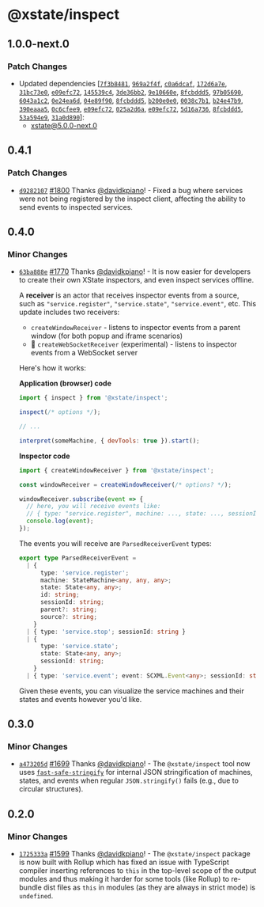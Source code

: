 # @xstate/inspect

## 1.0.0-next.0

### Patch Changes

- Updated dependencies [[`7f3b8481`](https://github.com/statelyai/xstate/commit/7f3b84816564d951b6b29afdd7075256f1f59501), [`969a2f4f`](https://github.com/statelyai/xstate/commit/969a2f4fc0bc9147b9a52da25306e5c13b97f159), [`c0a6dcaf`](https://github.com/statelyai/xstate/commit/c0a6dcafa1a11a5ff1660b57e0728675f155c292), [`172d6a7e`](https://github.com/statelyai/xstate/commit/172d6a7e1e4ab0fa73485f76c52675be8a1f3362), [`31bc73e0`](https://github.com/statelyai/xstate/commit/31bc73e05692f29301f5bb5cb4b87b90773e0ef2), [`e09efc72`](https://github.com/statelyai/xstate/commit/e09efc720f05246b692d0fdf17cf5d8ac0344ee6), [`145539c4`](https://github.com/statelyai/xstate/commit/145539c4cfe1bde5aac247792622428e44342dd6), [`3de36bb2`](https://github.com/statelyai/xstate/commit/3de36bb24e8f59f54d571bf587407b1b6a9856e0), [`9e10660e`](https://github.com/statelyai/xstate/commit/9e10660ec2f1e89cbb09a1094edb4f6b8a273a99), [`8fcbddd5`](https://github.com/statelyai/xstate/commit/8fcbddd51d66716ab1d326d934566a7664a4e175), [`97b05690`](https://github.com/statelyai/xstate/commit/97b05690cd8b30824eb176c813a145d3ef0d2a78), [`6043a1c2`](https://github.com/statelyai/xstate/commit/6043a1c28d21ff8cbabc420a6817a02a1a54fcc8), [`0e24ea6d`](https://github.com/statelyai/xstate/commit/0e24ea6d62a5c1a8b7e365f2252dc930d94997c4), [`04e89f90`](https://github.com/statelyai/xstate/commit/04e89f90f97fe25a45b5908c45f25a513f0fd70f), [`8fcbddd5`](https://github.com/statelyai/xstate/commit/8fcbddd51d66716ab1d326d934566a7664a4e175), [`b200e0e0`](https://github.com/statelyai/xstate/commit/b200e0e0b7123797086080b75abdfcf2fce45253), [`0038c7b1`](https://github.com/statelyai/xstate/commit/0038c7b1e2050fe7262849aab8fdff4a7ce7cf92), [`b24e47b9`](https://github.com/statelyai/xstate/commit/b24e47b9e7a59a5b0527d4386cea3af16c84ca7a), [`390eaaa5`](https://github.com/statelyai/xstate/commit/390eaaa523cb0dd243e39c6300e671606c1e45fc), [`0c6cfee9`](https://github.com/statelyai/xstate/commit/0c6cfee9a6d603aa1756e3a6d0f76d4da1486caf), [`e09efc72`](https://github.com/statelyai/xstate/commit/e09efc720f05246b692d0fdf17cf5d8ac0344ee6), [`025a2d6a`](https://github.com/statelyai/xstate/commit/025a2d6a295359a746bee6ffc2953ccc51a6aaad), [`e09efc72`](https://github.com/statelyai/xstate/commit/e09efc720f05246b692d0fdf17cf5d8ac0344ee6), [`5d16a736`](https://github.com/statelyai/xstate/commit/5d16a73651e97dd0228c5215cb2452a4d9951118), [`8fcbddd5`](https://github.com/statelyai/xstate/commit/8fcbddd51d66716ab1d326d934566a7664a4e175), [`53a594e9`](https://github.com/statelyai/xstate/commit/53a594e9a1b49ccb1121048a5784676f83950024), [`31a0d890`](https://github.com/statelyai/xstate/commit/31a0d890f55d8f0b06772c9fd510b18302b76ebb)]:
  - xstate@5.0.0-next.0

## 0.4.1

### Patch Changes

- [`d9282107`](https://github.com/davidkpiano/xstate/commit/d9282107b931b867d9cd297ede71b55fe11eb74d) [#1800](https://github.com/davidkpiano/xstate/pull/1800) Thanks [@davidkpiano](https://github.com/davidkpiano)! - Fixed a bug where services were not being registered by the inspect client, affecting the ability to send events to inspected services.

## 0.4.0

### Minor Changes

- [`63ba888e`](https://github.com/davidkpiano/xstate/commit/63ba888e19bd2b72f9aad2c9cd36cde297e0ffe5) [#1770](https://github.com/davidkpiano/xstate/pull/1770) Thanks [@davidkpiano](https://github.com/davidkpiano)! - It is now easier for developers to create their own XState inspectors, and even inspect services offline.

  A **receiver** is an actor that receives inspector events from a source, such as `"service.register"`, `"service.state"`, `"service.event"`, etc. This update includes two receivers:

  - `createWindowReceiver` - listens to inspector events from a parent window (for both popup and iframe scenarios)
  - 🚧 `createWebSocketReceiver` (experimental) - listens to inspector events from a WebSocket server

  Here's how it works:

  **Application (browser) code**

  ```js
  import { inspect } from '@xstate/inspect';

  inspect(/* options */);

  // ...

  interpret(someMachine, { devTools: true }).start();
  ```

  **Inspector code**

  ```js
  import { createWindowReceiver } from '@xstate/inspect';

  const windowReceiver = createWindowReceiver(/* options? */);

  windowReceiver.subscribe(event => {
    // here, you will receive events like:
    // { type: "service.register", machine: ..., state: ..., sessionId: ... }
    console.log(event);
  });
  ```

  The events you will receive are `ParsedReceiverEvent` types:

  ```ts
  export type ParsedReceiverEvent =
    | {
        type: 'service.register';
        machine: StateMachine<any, any, any>;
        state: State<any, any>;
        id: string;
        sessionId: string;
        parent?: string;
        source?: string;
      }
    | { type: 'service.stop'; sessionId: string }
    | {
        type: 'service.state';
        state: State<any, any>;
        sessionId: string;
      }
    | { type: 'service.event'; event: SCXML.Event<any>; sessionId: string };
  ```

  Given these events, you can visualize the service machines and their states and events however you'd like.

## 0.3.0

### Minor Changes

- [`a473205d`](https://github.com/davidkpiano/xstate/commit/a473205d214563033cd250094d2344113755bd8b) [#1699](https://github.com/davidkpiano/xstate/pull/1699) Thanks [@davidkpiano](https://github.com/davidkpiano)! - The `@xstate/inspect` tool now uses [`fast-safe-stringify`](https://www.npmjs.com/package/fast-safe-stringify) for internal JSON stringification of machines, states, and events when regular `JSON.stringify()` fails (e.g., due to circular structures).

## 0.2.0

### Minor Changes

- [`1725333a`](https://github.com/davidkpiano/xstate/commit/1725333a6edcc5c1e178228aa869c907d3907be5) [#1599](https://github.com/davidkpiano/xstate/pull/1599) Thanks [@davidkpiano](https://github.com/davidkpiano)! - The `@xstate/inspect` package is now built with Rollup which has fixed an issue with TypeScript compiler inserting references to `this` in the top-level scope of the output modules and thus making it harder for some tools (like Rollup) to re-bundle dist files as `this` in modules (as they are always in strict mode) is `undefined`.
